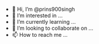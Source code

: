 - 👋 Hi, I’m @prins900singh
- 👀 I’m interested in ...
- 🌱 I’m currently learning ...
- 💞️ I’m looking to collaborate on ...
- 📫 How to reach me ...

<!---
prins900singh/prins900singh is a ✨ special ✨ repository because its `README.md` (this file) appears on your GitHub profile.
You can click the Preview link to take a look at your changes.
--->
